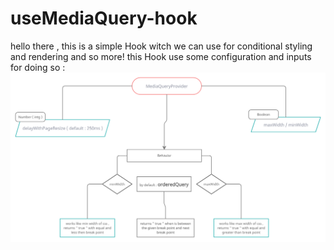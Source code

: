 # useMediaQuery-hook
hello there , this is a simple Hook witch we can use for conditional styling and rendering and so more!
this Hook use some configuration and inputs for doing so : 
![alt text](https://raw.githubusercontent.com/ali-jahangiri/useMediaQuery-hook/main/Untitled%20Document.png)
